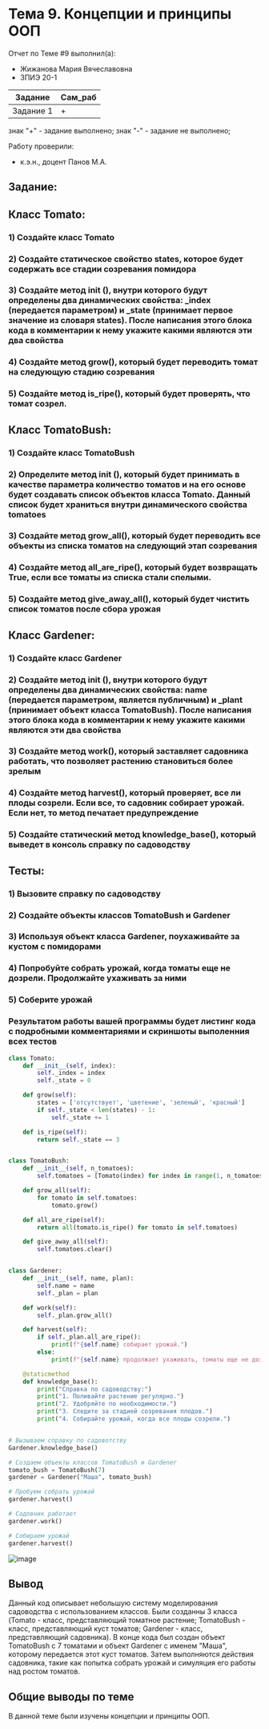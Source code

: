 # Тема 9. Концепции и принципы ООП 
Отчет по Теме #9 выполнил(а):
- Жижанова Мария Вячеславовна
- ЗПИЭ 20-1

| Задание | Сам_раб |
| ------ |  ------ |
| Задание 1 | + | - |


знак "+" - задание выполнено; знак "-" - задание не выполнено;

Работу проверили:
- к.э.н., доцент Панов М.А.


## Задание:

## Класс Tomato:

### 1)	Создайте класс Tomato
### 2)	Создайте статическое свойство states, которое будет содержать все стадии созревания помидора
### 3)	Создайте метод	init	(), внутри которого будут определены два динамических свойства: _index (передается параметром) и _state (принимает первое значение из словаря states). После написания этого блока кода в комментарии к нему укажите какими являются эти два свойства
### 4)	Создайте метод grow(), который будет переводить томат на следующую стадию созревания
### 5)	Создайте метод is_ripe(), который будет проверять, что томат созрел.

## Класс TomatoBush:

### 1)	Создайте класс TomatoBush
### 2)	Определите метод	init	(), который будет принимать в качестве параметра количество томатов и на его основе будет создавать список объектов класса Tomato. Данный список будет храниться внутри динамического свойства tomatoes
### 3)	Создайте метод grow_all(), который будет переводить все объекты из списка томатов на следующий этап созревания
### 4)	Создайте метод all_are_ripe(), который будет возвращать True, если все томаты из списка стали спелыми.
### 5)	Создайте метод give_away_all(), который будет чистить список томатов после сбора урожая

## Класс Gardener:

### 1)	Создайте класс Gardener
### 2)	Создайте метод	init	(), внутри которого будут определены два динамических свойства: name (передается параметром, является публичным) и _plant (принимает объект класса TomatoBush). После написания этого блока кода в комментарии к нему укажите какими являются эти два свойства
### 3)	Создайте метод work(), который заставляет садовника работать, что позволяет растению становиться более зрелым
### 4)	Создайте метод harvest(), который проверяет, все ли плоды созрели. Если все, то садовник собирает урожай. Если нет, то метод печатает предупреждение
### 5)	Создайте статический метод knowledge_base(), который выведет в консоль справку по садоводству

## Тесты:

### 1)	Вызовите справку по садоводству
### 2)	Создайте объекты классов TomatoBush и Gardener
### 3)	Используя объект класса Gardener, поухаживайте за кустом с помидорами
### 4)	Попробуйте собрать урожай, когда томаты еще не дозрели. Продолжайте ухаживать за ними
### 5)	Соберите урожай
### Результатом работы вашей программы будет листинг кода с подробными комментариями и скриншоты выполенния всех тестов


```python
class Tomato:
    def __init__(self, index):
        self._index = index
        self._state = 0

    def grow(self):
        states = ['отсутствует', 'цветение', 'зеленый', 'красный']
        if self._state < len(states) - 1:
            self._state += 1

    def is_ripe(self):
        return self._state == 3


class TomatoBush:
    def __init__(self, n_tomatoes):
        self.tomatoes = [Tomato(index) for index in range(1, n_tomatoes + 1)]

    def grow_all(self):
        for tomato in self.tomatoes:
            tomato.grow()

    def all_are_ripe(self):
        return all(tomato.is_ripe() for tomato in self.tomatoes)

    def give_away_all(self):
        self.tomatoes.clear()


class Gardener:
    def __init__(self, name, plan):
        self.name = name
        self._plan = plan

    def work(self):
        self._plan.grow_all()

    def harvest(self):
        if self._plan.all_are_ripe():
            print(f"{self.name} собирает урожай.")
        else:
            print(f"{self.name} продолжает ухаживать, томаты еще не дозрели.")

    @staticmethod
    def knowledge_base():
        print("Справка по садоводству:")
        print("1. Поливайте растение регулярно.")
        print("2. Удобряйте по необходимости.")
        print("3. Следите за стадией созревания плодов.")
        print("4. Собирайте урожай, когда все плоды созрели.")


# Вызываем справку по садовотству
Gardener.knowledge_base()

# Создаем объекты классов TomatoBush и Gardener
tomato_bush = TomatoBush(7)
gardener = Gardener("Маша", tomato_bush)

# Пробуем собрать урожай
gardener.harvest()

# Садовник работает
gardener.work()

# Собираем урожай
gardener.harvest()
```
![image](https://github.com/MariaZhizhanova/lab/assets/145640698/58b6fc10-e7d5-45c3-a7d0-981062df72a1)


## Вывод
Данный код описывает небольшую систему моделирования садоводства с использованием классов. Были созданны 3 класса
(Tomato - класс, представляющий томатное растение; TomatoBush - класс, представляющий куст томатов; Gardener - класс, представляющий садовника). В конце кода был создан объект TomatoBush с 7 томатами и объект Gardener с именем "Маша", которому передается этот куст томатов. Затем выполняются действия садовника, такие как попытка собрать урожай и симуляция его работы над ростом томатов.

## Общие выводы по теме
В данной теме были изучены концепции и принципы ООП.
